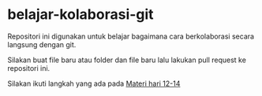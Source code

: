 # belajar-kolaborasi-git

Repositori ini digunakan untuk belajar bagaimana cara berkolaborasi secara langsung dengan git.

Silakan buat file baru atau folder dan file baru lalu lakukan pull request ke repositori ini.

Silakan ikuti langkah yang ada pada [Materi hari 12-14](https://github.com/uluumbch/belajar-git-private/blob/main/week-2/hari-12-14.md)